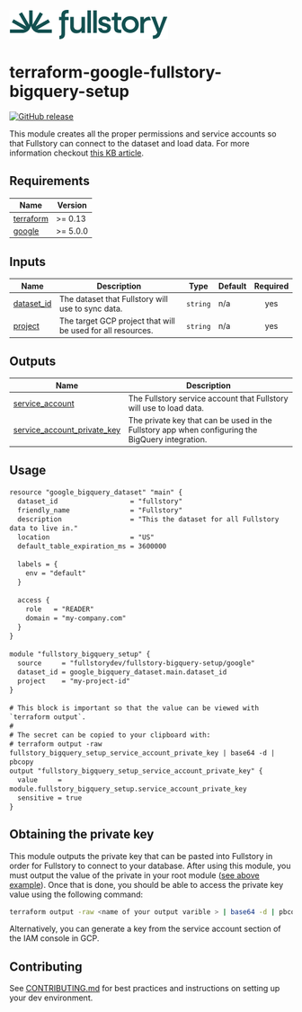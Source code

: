 <a href="https://fullstory.com"><img src="https://github.com/fullstorydev/terraform-google-fullstory-bigquery-setup/blob/main/assets/fs-logo.png?raw=true"></a>

# terraform-google-fullstory-bigquery-setup

[![GitHub release](https://img.shields.io/github/release/fullstorydev/terraform-google-fullstory-bigquery-setup.svg)](https://github.com/fullstorydev/terraform-google-fullstory-bigquery-setup/releases/)

This module creates all the proper permissions and service accounts so that Fullstory can connect to the dataset and load data. For more information checkout [this KB article](https://help.fullstory.com/hc/en-us/articles/6295305958551-Google-BigQuery).

<!-- BEGIN_TF_DOCS -->

## Requirements

| Name                                                                     | Version  |
| ------------------------------------------------------------------------ | -------- |
| <a name="requirement_terraform"></a> [terraform](#requirement_terraform) | >= 0.13  |
| <a name="requirement_google"></a> [google](#requirement_google)          | >= 5.0.0 |

## Inputs

| Name                                                            | Description                                                 | Type     | Default | Required |
| --------------------------------------------------------------- | ----------------------------------------------------------- | -------- | ------- | :------: |
| <a name="input_dataset_id"></a> [dataset_id](#input_dataset_id) | The dataset that Fullstory will use to sync data.           | `string` | n/a     |   yes    |
| <a name="input_project"></a> [project](#input_project)          | The target GCP project that will be used for all resources. | `string` | n/a     |   yes    |

## Outputs

| Name                                                                                                                 | Description                                                                                      |
| -------------------------------------------------------------------------------------------------------------------- | ------------------------------------------------------------------------------------------------ |
| <a name="output_service_account"></a> [service_account](#output_service_account)                                     | The Fullstory service account that Fullstory will use to load data.                              |
| <a name="output_service_account_private_key"></a> [service_account_private_key](#output_service_account_private_key) | The private key that can be used in the Fullstory app when configuring the BigQuery integration. |

## Usage

```hcl
resource "google_bigquery_dataset" "main" {
  dataset_id                  = "fullstory"
  friendly_name               = "Fullstory"
  description                 = "This the dataset for all Fullstory data to live in."
  location                    = "US"
  default_table_expiration_ms = 3600000

  labels = {
    env = "default"
  }

  access {
    role   = "READER"
    domain = "my-company.com"
  }
}

module "fullstory_bigquery_setup" {
  source     = "fullstorydev/fullstory-bigquery-setup/google"
  dataset_id = google_bigquery_dataset.main.dataset_id
  project    = "my-project-id"
}

# This block is important so that the value can be viewed with `terraform output`.
#
# The secret can be copied to your clipboard with:
# terraform output -raw fullstory_bigquery_setup_service_account_private_key | base64 -d | pbcopy
output "fullstory_bigquery_setup_service_account_private_key" {
  value     = module.fullstory_bigquery_setup.service_account_private_key
  sensitive = true
}
```

<!-- END_TF_DOCS -->

## Obtaining the private key

This module outputs the private key that can be pasted into Fullstory in order for Fullstory to connect to your database. After using this module, you must output the value of the private in your root module ([see above example](#usage)). Once that is done, you should be able to access the private key value using the following command:

```bash
terraform output -raw <name of your output varible > | base64 -d | pbcopy
```

Alternatively, you can generate a key from the service account section of the IAM console in GCP.

## Contributing

See [CONTRIBUTING.md](https://github.com/fullstorydev/terraform-google-fullstory-bigquery-setup/blob/main/.github/CONTRIBUTING.md) for best practices and instructions on setting up your dev environment.

